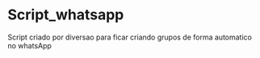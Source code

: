 # Script_whatsapp
Script criado por diversao para ficar criando grupos de forma automatico no whatsApp
